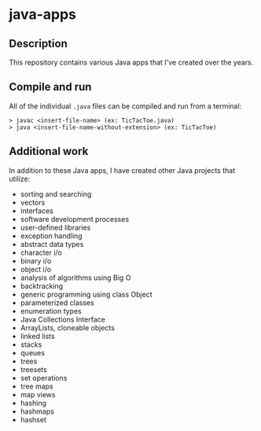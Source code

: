 # java-apps

## Description
This repository contains various Java apps that I've created over the years.

## Compile and run
All of the individual `.java` files can be compiled and run from a terminal:
```
> javac <insert-file-name> (ex: TicTacToe.java)
> java <insert-file-name-without-extension> (ex: TicTacToe)
```

## Additional work
In addition to these Java apps, I have created other Java projects that utilize:
- sorting and searching
- vectors
- interfaces
- software development processes
- user-defined libraries
- exception handling
- abstract data types
- character i/o
- binary i/o
- object i/o
- analysis of algorithms using Big O
- backtracking
- generic programming using class Object
- parameterized classes
- enumeration types
- Java Collections Interface
- ArrayLists, cloneable objects
- linked lists
- stacks
- queues
- trees
- treesets
- set operations
- tree maps
- map views
- hashing
- hashmaps
- hashset

